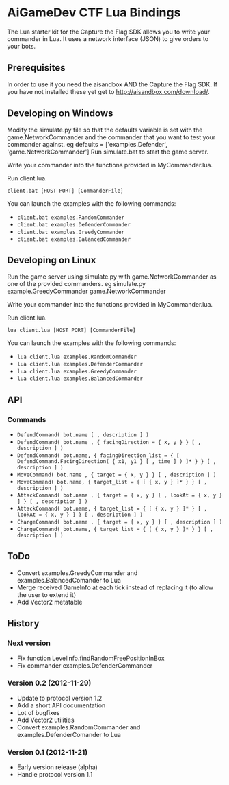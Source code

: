 AiGameDev CTF Lua Bindings
==========================

The Lua starter kit for the Capture the Flag SDK allows you to write your commander in Lua. 
It uses a network interface (JSON) to give orders to your bots. 


Prerequisites
-------------
In order to use it you need the aisandbox AND the Capture the Flag SDK. If you have not installed these yet get to http://aisandbox.com/download/. 


Developing on Windows
---------------------
Modify the simulate.py file so that the defaults variable is set with the game.NetworkCommander and the commander that you want to test your commander against.
eg defaults = ['examples.Defender', 'game.NetworkCommander']
Run simulate.bat to start the game server.

Write your commander into the functions provided in MyCommander.lua.

Run client.lua.

	client.bat [HOST PORT] [CommanderFile]

You can launch the examples with the following commands:
* `client.bat examples.RandomCommander`
* `client.bat examples.DefenderCommander`
* `client.bat examples.GreedyCommander`
* `client.bat examples.BalancedCommander`


Developing on Linux
-------------------
Run the game server using simulate.py with game.NetworkCommander as one of the provided commanders.
eg simulate.py example.GreedyCommander game.NetworkCommander

Write your commander into the functions provided in MyCommander.lua.

Run client.lua.

	lua client.lua [HOST PORT] [CommanderFile]

You can launch the examples with the following commands:
* `lua client.lua examples.RandomCommander`
* `lua client.lua examples.DefenderCommander`
* `lua client.lua examples.GreedyCommander`
* `lua client.lua examples.BalancedCommander`


API
---

### Commands

* `DefendCommand( bot.name [ , description ] )`
* `DefendCommand( bot.name , { facingDirection = { x, y } } [ , description ] )`
* `DefendCommand( bot.name, { facingDirection_list = { [ DefendCommand.FacingDirection( { x1, y1 } [ , time ] ) ]* } } [ , description ] )`
* `MoveCommand( bot.name , { target = { x, y } } [ , description ] )`
* `MoveCommand( bot.name, { target_list = { [ { x, y } ]* } } [ , description ] )`
* `AttackCommand( bot.name , { target = { x, y } [ , lookAt = { x, y } ] } [ , description ] )`
* `AttackCommand( bot.name, { target_list = { [ { x, y } ]* } [ , lookAt = { x, y } ] } [ , description ] )`
* `ChargeCommand( bot.name , { target = { x, y } } [ , description ] )`
* `ChargeCommand( bot.name, { target_list = { [ { x, y } ]* } } [ , description ] )`


ToDo
----

* Convert examples.GreedyCommander and examples.BalancedComander to Lua
* Merge received GameInfo at each tick instead of replacing it (to allow the user to extend it)
* Add Vector2 metatable


History
-------

### Next version

* Fix function LevelInfo.findRandomFreePositionInBox
* Fix commander examples.DefenderCommander

### Version 0.2 (2012-11-29)

* Update to protocol version 1.2
* Add a short API documentation
* Lot of bugfixes
* Add Vector2 utilities
* Convert examples.RandomCommander and examples.DefenderComander to Lua

### Version 0.1 (2012-11-21)

* Early version release (alpha)
* Handle protocol version 1.1
